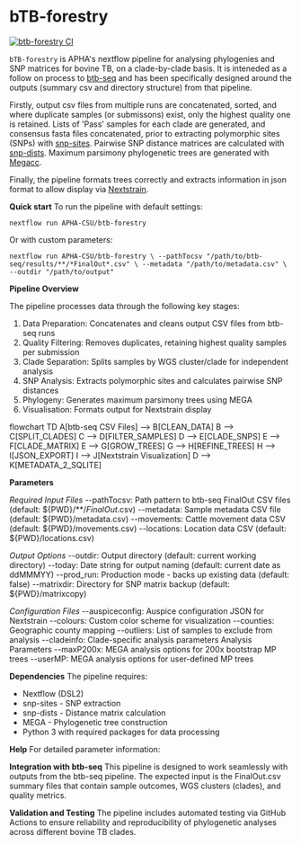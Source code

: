 # **bTB-forestry**

[![btb-forestry CI](https://github.com/APHA-CSU/btb-forestry/workflows/CI%20tests%20using%20nf-test/badge.svg)](https://github.com/APHA-CSU/btb-forestry/actions)

`bTB-forestry` is APHA's nextflow pipeline for analysing phylogenies and SNP matrices for bovine TB, on a clade-by-clade basis.  It is inteneded as a follow on process to [btb-seq](https://github.com/APHA-CSU/btb-seq)  and has been specifically designed around the outputs (summary csv and directory structure) from that pipeline.

Firstly, output csv files from multiple runs are concatenated, sorted, and where duplicate samples (or submissons) exist, only the highest quality one is retained.  Lists of 'Pass' samples for each clade are generated, and consensus fasta files concatenated, prior to extracting polymorphic sites (SNPs) with [snp-sites](https://github.com/sanger-pathogens/snp-sites).  Pairwise SNP distance matrices are calculated with [snp-dists](https://github.com/tseemann/snp-dists).  Maximum parsimony phylogenetic trees are generated with [Megacc](https://www.megasoftware.net/).

Finally, the pipeline formats trees correctly and extracts information in json format to allow display via [Nextstrain](https://docs.nextstrain.org/en/latest/index.html).

__Quick start__
To run the pipeline with default settings:

`nextflow run APHA-CSU/btb-forestry`

Or with custom parameters:

`nextflow run APHA-CSU/btb-forestry \
    --pathTocsv "/path/to/btb-seq/results/**/*FinalOut*.csv" \
    --metadata "/path/to/metadata.csv" \
    --outdir "/path/to/output"`

__Pipeline Overview__

The pipeline processes data through the following key stages:

1)  Data Preparation: Concatenates and cleans output CSV files from btb-seq runs
2)  Quality Filtering: Removes duplicates, retaining highest quality samples per submission
3)  Clade Separation: Splits samples by WGS cluster/clade for independent analysis
4)  SNP Analysis: Extracts polymorphic sites and calculates pairwise SNP distances
5)  Phylogeny: Generates maximum parsimony trees using MEGA
6)  Visualisation: Formats output for Nextstrain display

flowchart TD
    A[btb-seq CSV Files] --> B[CLEAN_DATA]
    B --> C[SPLIT_CLADES]
    C --> D[FILTER_SAMPLES]
    D --> E[CLADE_SNPS]
    E --> F[CLADE_MATRIX]
    E --> G[GROW_TREES]
    G --> H[REFINE_TREES]
    H --> I[JSON_EXPORT]
    I --> J[Nextstrain Visualization]
    D --> K[METADATA_2_SQLITE]

__Parameters__

_Required Input Files_
--pathTocsv: Path pattern to btb-seq FinalOut CSV files (default: ${PWD}/**/*FinalOut*.csv)
--metadata: Sample metadata CSV file (default: ${PWD}/metadata.csv)
--movements: Cattle movement data CSV (default: ${PWD}/movements.csv)
--locations: Location data CSV (default: ${PWD}/locations.csv)

_Output Options_
--outdir: Output directory (default: current working directory)
--today: Date string for output naming (default: current date as ddMMMYY)
--prod_run: Production mode - backs up existing data (default: false)
--matrixdir: Directory for SNP matrix backup (default: ${PWD}/matrixcopy)

_Configuration Files_
--auspiceconfig: Auspice configuration JSON for Nextstrain
--colours: Custom color scheme for visualization
--counties: Geographic county mapping
--outliers: List of samples to exclude from analysis
--cladeinfo: Clade-specific analysis parameters
Analysis Parameters
--maxP200x: MEGA analysis options for 200x bootstrap MP trees
--userMP: MEGA analysis options for user-defined MP trees

__Dependencies__
The pipeline requires:

-   Nextflow (DSL2)
-   snp-sites - SNP extraction
-   snp-dists - Distance matrix calculation
-   MEGA - Phylogenetic tree construction
-   Python 3 with required packages for data processing

__Help__
For detailed parameter information:

__Integration with btb-seq__
This pipeline is designed to work seamlessly with outputs from the btb-seq pipeline. The expected input is the FinalOut.csv summary files that contain sample outcomes, WGS clusters (clades), and quality metrics.

__Validation and Testing__
The pipeline includes automated testing via GitHub Actions to ensure reliability and reproducibility of phylogenetic analyses across different bovine TB clades.